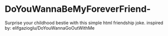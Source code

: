 # DoYouWannaBeMyForeverFriend-
Surprise your childhood bestie with this simple html friendship joke.
inspired by: elifgazioglu/DoYouWannaGoOutWithMe
